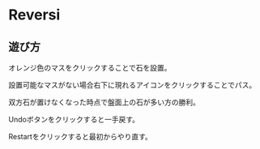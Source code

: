 # Reversi
 
## 遊び方
 
オレンジ色のマスをクリックすることで石を設置。

設置可能なマスがない場合右下に現れるアイコンをクリックすることでパス。

双方石が置けなくなった時点で盤面上の石が多い方の勝利。

Undoボタンをクリックすると一手戻す。

Restartをクリックすると最初からやり直す。
